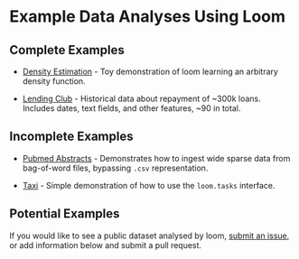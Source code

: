 # Example Data Analyses Using Loom

## Complete Examples

*   [Density Estimation](/examples/fox) -
    Toy demonstration of loom learning an arbitrary density function.

*   [Lending Club](/examples/lending_club) -
    Historical data about repayment of ~300k loans.
    Includes dates, text fields, and other features, ~90 in total.

## Incomplete Examples

*   [Pubmed Abstracts](/examples/pubmed) -
    Demonstrates how to ingest wide sparse data from bag-of-word files,
    bypassing `.csv` representation.

*   [Taxi](/examples/taxi) -
    Simple demonstration of how to use the `loom.tasks` interface.

## Potential Examples

If you would like to see a public dataset analysed by loom,
[submit an issue](https://github.com/priorknowledge/loom/issues/new),
or add information below and submit a pull request.
